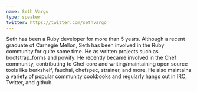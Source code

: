 ```yaml
---
name: Seth Vargo
type: speaker
twitter: https://twitter.com/sethvargo
---
```

Seth has been a Ruby developer for more than 5 years. Although a recent graduate of
Carnegie Mellon, Seth has been involved in the Ruby community for quite some time.
He as written projects such as bootstrap_forms and powify. He recently became involved
in the Chef community, contributing to Chef core and writing/maintaining open source
tools like berkshelf, fauxhai, chefspec, strainer, and more. He also maintains a variety
of popular community cookbooks and regularly hangs out in IRC, Twitter, and github.
